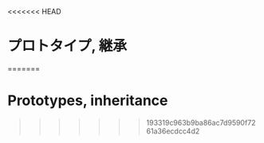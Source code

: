<<<<<<< HEAD
# プロトタイプ, 継承
=======
# Prototypes, inheritance
>>>>>>> 193319c963b9ba86ac7d9590f7261a36ecdcc4d2
